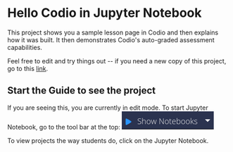 # Hello Codio in Jupyter Notebook
This project shows you a sample lesson page in Codio and then explains how it was built. It then demonstrates Codio's auto-graded assessment capabilities.

Feel free to edit and try things out -- if you need a new copy of this project, go to this [link]().

## Start the Guide to see the project
If you are seeing this, you are currently in edit mode. To start Jupyter Notebook, go to the tool bar at the top:
![Show Notebooks](img/show-notebooks.png)

To view projects the way students do, click on the Jupyter Notebook.